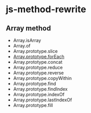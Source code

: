 # js-method-rewrite

## Array method

* Array.isArray
* Array.of
* Array.prototype.slice
* [Array.prototype.forEach](https://github.com/Leechikit/js-method-rewrite/issues/1)
* Array.prototype.concat
* Array.prototype.reduce
* Array.prototype.reverse
* Array.prototype.copyWithin
* Array.prototype.find
* Array.prototype.findIndex
* Array.prototype.indexOf
* Array.prototype.lastIndexOf
* Array.prototype.fill